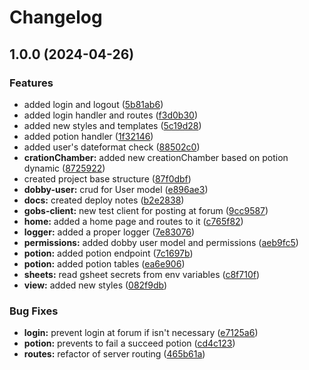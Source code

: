 # Changelog

## 1.0.0 (2024-04-26)


### Features

* added login and logout ([5b81ab6](https://github.com/cyberpunx/dobby-server/commit/5b81ab69ea0a81b9cf24ea723720018682f51778))
* added login handler and routes ([f3d0b30](https://github.com/cyberpunx/dobby-server/commit/f3d0b306b4c0babbd1269099f3d7d82bd30e642b))
* added new styles and templates ([5c19d28](https://github.com/cyberpunx/dobby-server/commit/5c19d28f222dc936bea668d051225077cf10e0f6))
* added potion handler ([1f32146](https://github.com/cyberpunx/dobby-server/commit/1f32146dcfd569cfc57eff4019cbf732da2ecc2d))
* added user's dateformat check ([88502c0](https://github.com/cyberpunx/dobby-server/commit/88502c0e5fcca8c0265cc48342a0005426eed7a4))
* **crationChamber:** added new creationChamber based on potion dynamic ([8725922](https://github.com/cyberpunx/dobby-server/commit/872592216154824ab840c6390022af0735f826d9))
* created project base structure ([87f0dbf](https://github.com/cyberpunx/dobby-server/commit/87f0dbfe6e4d986796898f7fb92d586e64492853))
* **dobby-user:** crud for User model ([e896ae3](https://github.com/cyberpunx/dobby-server/commit/e896ae3f61501c3174a3a1ecaaca32876869d558))
* **docs:** created deploy notes ([b2e2838](https://github.com/cyberpunx/dobby-server/commit/b2e283814733cdb62ca054c8ecc871e14b396bb7))
* **gobs-client:** new test client for posting at forum ([9cc9587](https://github.com/cyberpunx/dobby-server/commit/9cc9587562fad3c1299fca17480f7e30c8b404e3))
* **home:** added a home page and routes to it ([c765f82](https://github.com/cyberpunx/dobby-server/commit/c765f82bb2d4e8df5b8f420f07527f9a0a405060))
* **logger:** added a proper logger ([7e83076](https://github.com/cyberpunx/dobby-server/commit/7e8307626bdeba94668dcf5309e313908e3c27dc))
* **permissions:** added dobby user model and permissions ([aeb9fc5](https://github.com/cyberpunx/dobby-server/commit/aeb9fc5ed7ebb17aeeb8bba5d911f414cff1da19))
* **potion:** added potion endpoint ([7c1697b](https://github.com/cyberpunx/dobby-server/commit/7c1697b028258ff4ee63aed2947450ee0d9bce22))
* **potion:** added potion tables ([ea6e906](https://github.com/cyberpunx/dobby-server/commit/ea6e9061fb84117b93d0e767a57a7c2eee8ae3be))
* **sheets:** read gsheet secrets from env variables ([c8f710f](https://github.com/cyberpunx/dobby-server/commit/c8f710f42c0f11f10c24bfcde6e33baa02a014be))
* **view:** added new styles ([082f9db](https://github.com/cyberpunx/dobby-server/commit/082f9dbd5115135473c050ab8c9bf3818358b544))


### Bug Fixes

* **login:** prevent login at forum if isn't necessary ([e7125a6](https://github.com/cyberpunx/dobby-server/commit/e7125a6757d29f5fd1fec7566d8468962a7730d1))
* **potion:** prevents to fail a succeed potion ([cd4c123](https://github.com/cyberpunx/dobby-server/commit/cd4c12388e19a19a2837e1c18f2842b88d44065f))
* **routes:** refactor of server routing ([465b61a](https://github.com/cyberpunx/dobby-server/commit/465b61ae90b88f2a9c200ecebb683c4aa1751251))
